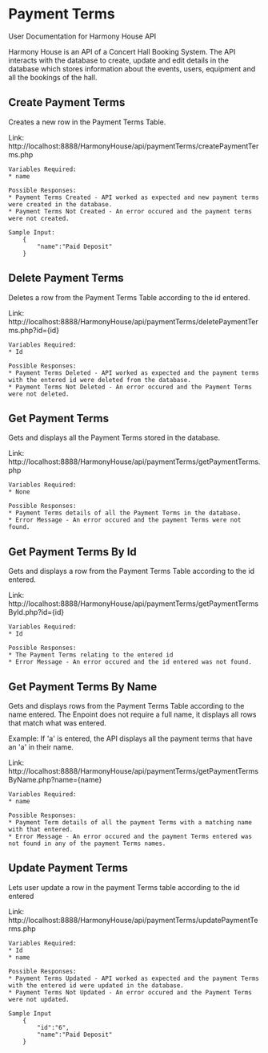 # Payment Terms
User Documentation for Harmony House API

Harmony House is an API of a Concert Hall Booking System. The API interacts with the database to create, update and edit details in the database which stores information about the events, users, equipment and all the bookings of the hall.

## Create Payment Terms
Creates a new row in the Payment Terms Table.

Link: http://localhost:8888/HarmonyHouse/api/paymentTerms/createPaymentTerms.php

    Variables Required:
    * name

    Possible Responses:
    * Payment Terms Created - API worked as expected and new payment terms were created in the database.
    * Payment Terms Not Created - An error occured and the payment terms were not created.

    Sample Input:
        {
            "name":"Paid Deposit"
        }

## Delete Payment Terms
Deletes a row from the Payment Terms Table according to the id entered.

Link: http://localhost:8888/HarmonyHouse/api/paymentTerms/deletePaymentTerms.php?id={id}

    Variables Required:
    * Id

    Possible Responses:
    * Payment Terms Deleted - API worked as expected and the payment terms with the entered id were deleted from the database.
    * Payment Terms Not Deleted - An error occured and the Payment Terms were not deleted.

## Get Payment Terms
Gets and displays all the Payment Terms stored in the database. 

Link: http://localhost:8888/HarmonyHouse/api/paymentTerms/getPaymentTerms.php

    Variables Required:
    * None

    Possible Responses:
    * Payment Terms details of all the Payment Terms in the database.
    * Error Message - An error occured and the payment Terms were not found.

## Get Payment Terms By Id
Gets and displays a row from the Payment Terms Table according to the id entered.

Link: http://localhost:8888/HarmonyHouse/api/paymentTerms/getPaymentTermsById.php?id={id}

    Variables Required:
    * Id

    Possible Responses:
    * The Payment Terms relating to the entered id
    * Error Message - An error occured and the id entered was not found.

## Get Payment Terms By Name
Gets and displays rows from the Payment Terms Table according to the name entered. The Enpoint does not require a full name, it displays all rows that match what was entered. 

Example: If 'a' is entered, the API displays all the payment terms that have an 'a' in their name.

Link: http://localhost:8888/HarmonyHouse/api/paymentTerms/getPaymentTermsByName.php?name={name}

    Variables Required:
    * name

    Possible Responses:
    * Payment Term details of all the payment Terms with a matching name with that entered.
    * Error Message - An error occured and the payment Terms entered was not found in any of the payment Terms names.

## Update Payment Terms
Lets user update a row in the payment Terms table according to the id entered

Link: http://localhost:8888/HarmonyHouse/api/paymentTerms/updatePaymentTerms.php

    Variables Required:
    * Id
    * name

    Possible Responses:
    * Payment Terms Updated - API worked as expected and the payment Terms with the entered id were updated in the database.
    * Payment Terms Not Updated - An error occured and the Payment Terms were not updated.

    Sample Input
        {
            "id":"6",
            "name":"Paid Deposit"
        }




